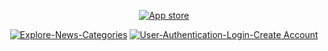 


<p align="center">
<a href="http://g.recordit.co/l7DSZ8q29U.gif"><img src="http://g.recordit.co/l7DSZ8q29U.gif" title="App store"/></a>
</p>


<p align="center">	
<a href="http://g.recordit.co/cuCynKBJS3.gif"><img src="http://g.recordit.co/cuCynKBJS3.gif" title="Explore-News-Categories"/></a>
<a href="http://g.recordit.co/Km58Um9Oim.gif"><img src="http://g.recordit.co/Km58Um9Oim.gif" title="User-Authentication-Login-Create Account"/></a>
</p>


